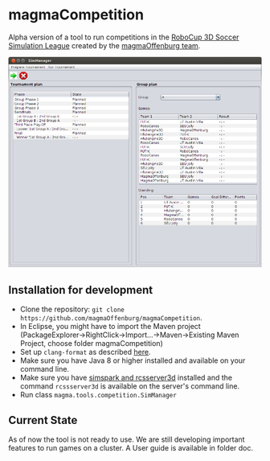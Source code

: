 # magmaCompetition
Alpha version of a tool to run competitions in the [RoboCup 3D Soccer Simulation League](http://wiki.robocup.org/wiki/Soccer_Simulation_League) created by the [magmaOffenburg team](http://robocup.hs-offenburg.de/).

![](doc/userInterface.png)

## Installation for development
- Clone the repository: `git clone https://github.com/magmaOffenburg/magmaCompetition`.
- In Eclipse, you might have to import the Maven project (PackageExplorer->RightClick->Import...->Maven->Existing Maven Project, choose folder magmaCompetition)
- Set up `clang-format` as described [here](https://github.com/hsoautonomy/formatting). 
- Make sure you have Java 8 or higher installed and available on your command line.
- Make sure you have [simspark and rcsserver3d](http://simspark.sourceforge.net/wiki/index.php/Main_Page) installed and the command `rcssserver3d` is available on the server's command line.
- Run class `magma.tools.competition.SimManager`

## Current State
As of now the tool is not ready to use. We are still developing important features to run games on a cluster.
A User guide is available in folder doc.

